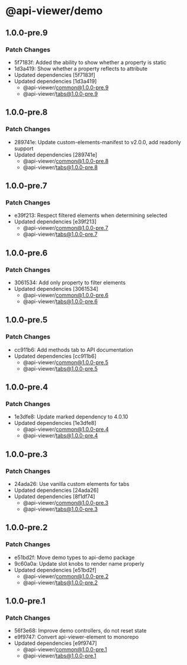 # @api-viewer/demo

## 1.0.0-pre.9

### Patch Changes

- 5f7183f: Added the ability to show whether a property is static
- 1d3a419: Show whether a property reflects to attribute
- Updated dependencies [5f7183f]
- Updated dependencies [1d3a419]
  - @api-viewer/common@1.0.0-pre.9
  - @api-viewer/tabs@1.0.0-pre.9

## 1.0.0-pre.8

### Patch Changes

- 289741e: Update custom-elements-manifest to v2.0.0, add readonly support
- Updated dependencies [289741e]
  - @api-viewer/common@1.0.0-pre.8
  - @api-viewer/tabs@1.0.0-pre.8

## 1.0.0-pre.7

### Patch Changes

- e39f213: Respect filtered elements when determining selected
- Updated dependencies [e39f213]
  - @api-viewer/common@1.0.0-pre.7
  - @api-viewer/tabs@1.0.0-pre.7

## 1.0.0-pre.6

### Patch Changes

- 3061534: Add only property to filter elements
- Updated dependencies [3061534]
  - @api-viewer/common@1.0.0-pre.6
  - @api-viewer/tabs@1.0.0-pre.6

## 1.0.0-pre.5

### Patch Changes

- cc911b6: Add methods tab to API documentation
- Updated dependencies [cc911b6]
  - @api-viewer/common@1.0.0-pre.5
  - @api-viewer/tabs@1.0.0-pre.5

## 1.0.0-pre.4

### Patch Changes

- 1e3dfe8: Update marked dependency to 4.0.10
- Updated dependencies [1e3dfe8]
  - @api-viewer/common@1.0.0-pre.4
  - @api-viewer/tabs@1.0.0-pre.4

## 1.0.0-pre.3

### Patch Changes

- 24ada26: Use vanilla custom elements for tabs
- Updated dependencies [24ada26]
- Updated dependencies [8f1df74]
  - @api-viewer/common@1.0.0-pre.3
  - @api-viewer/tabs@1.0.0-pre.3

## 1.0.0-pre.2

### Patch Changes

- e51bd2f: Move demo types to api-demo package
- 9c60a0a: Update slot knobs to render name properly
- Updated dependencies [e51bd2f]
  - @api-viewer/common@1.0.0-pre.2
  - @api-viewer/tabs@1.0.0-pre.2

## 1.0.0-pre.1

### Patch Changes

- 56f3e68: Improve demo controllers, do not reset state
- e9f9747: Convert api-viewer-element to monorepo
- Updated dependencies [e9f9747]
  - @api-viewer/common@1.0.0-pre.1
  - @api-viewer/tabs@1.0.0-pre.1
